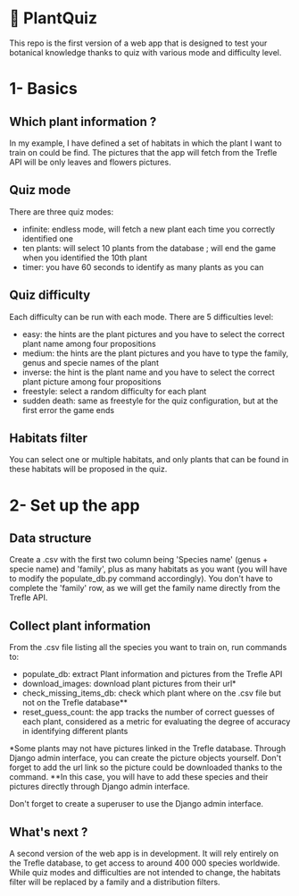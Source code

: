 # 🌷 PlantQuiz

This repo is the first version of a web app that is designed to test your botanical knowledge thanks to quiz with various mode and difficulty level.

# 1- Basics
## Which plant information ?
In my example, I have defined a set of habitats in which the plant I want to train on could be find.
The pictures that the app will fetch from the Trefle API will be only leaves and flowers pictures.

## Quiz mode
There are three quiz modes:
  - infinite: endless mode, will fetch a new plant each time you correctly identified one
  - ten plants: will select 10 plants from the database ; will end the game when you identified the 10th plant
  - timer: you have 60 seconds to identify as many plants as you can

## Quiz difficulty
Each difficulty can be run with each mode. There are 5 difficulties level:
  - easy: the hints are the plant pictures and you have to select the correct plant name among four propositions
  - medium: the hints are the plant pictures and you have to type the family, genus and specie names of the plant
  - inverse: the hint is the plant name and you have to select the correct plant picture among four propositions
  - freestyle: select a random difficulty for each plant
  - sudden death: same as freestyle for the quiz configuration, but at the first error the game ends

## Habitats filter
You can select one or multiple habitats, and only plants that can be found in these habitats will be proposed in the quiz.


# 2- Set up the app
## Data structure
Create a .csv with the first two column being 'Species name' (genus + specie name) and 'family', plus as many habitats as you want (you will have to modify the populate_db.py command accordingly). You don't have to complete the 'family' row, as we will get the family name directly from the Trefle API.


## Collect plant information
From the .csv file listing all the species you want to train on, run commands to:
  - populate_db: extract Plant information and pictures from the Trefle API
  - download_images: download plant pictures from their url*
  - check_missing_items_db: check which plant where on the .csv file but not on the Trefle database**
  - reset_guess_count: the app tracks the number of correct guesses of each plant, considered as a metric for evaluating the degree of accuracy in identifying different plants

*Some plants may not have pictures linked in the Trefle database. Through Django admin interface, you can create the picture objects yourself. Don't forget to add the url link so the picture could be downloaded thanks to the command.
**In this case, you will have to add these species and their pictures directly through Django admin interface.

Don't forget to create a superuser to use the Django admin interface.


## What's next ?
A second version of the web app is in development. It will rely entirely on the Trefle database, to get access to around 400 000 species worldwide. While quiz modes and difficulties are not intended to change, the habitats filter will be replaced by a family and a distribution filters.